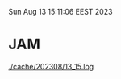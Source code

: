 Sun Aug 13 15:11:06 EEST 2023
# JAM
<a href='./cache/202308/13_15.log'>./cache/202308/13_15.log</a>
